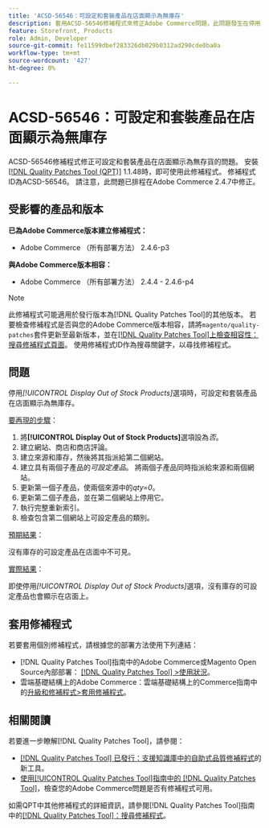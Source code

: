 ```yaml
---
title: 'ACSD-56546：可設定和套裝產品在店面顯示為無庫存'
description: 套用ACSD-56546修補程式來修正Adobe Commerce問題，此問題發生在停用*[!UICONTROL Display Out of Stock Products]*組態選項時，可設定和套件組合產品在店面顯示為無庫存。
feature: Storefront, Products
role: Admin, Developer
source-git-commit: fe11599dbef283326db029b0312ad290cde0ba0a
workflow-type: tm+mt
source-wordcount: '427'
ht-degree: 0%

---
```


# ACSD-56546：可設定和套裝產品在店面顯示為無庫存

ACSD-56546修補程式修正可設定和套裝產品在店面顯示為無存貨的問題。 安裝[[!DNL Quality Patches Tool (QPT)]](https://experienceleague.adobe.com/en/docs/commerce-knowledge-base/kb/announcements/commerce-announcements/magento-quality-patches-released-new-tool-to-self-serve-quality-patches) 1.1.48時，即可使用此修補程式。 修補程式ID為ACSD-56546。 請注意，此問題已排程在Adobe Commerce 2.4.7中修正。

## 受影響的產品和版本

**已為Adobe Commerce版本建立修補程式：**

* Adobe Commerce （所有部署方法） 2.4.6-p3

**與Adobe Commerce版本相容：**

* Adobe Commerce （所有部署方法） 2.4.4 - 2.4.6-p4

>[!NOTE]
>
>此修補程式可能適用於發行版本為[!DNL Quality Patches Tool]的其他版本。 若要檢查修補程式是否與您的Adobe Commerce版本相容，請將`magento/quality-patches`套件更新至最新版本，並在[[!DNL Quality Patches Tool]上檢查相容性：搜尋修補程式頁面](https://experienceleague.adobe.com/tools/commerce-quality-patches/index.html)。 使用修補程式ID作為搜尋關鍵字，以尋找修補程式。

## 問題

停用&#x200B;*[!UICONTROL Display Out of Stock Products]*&#x200B;選項時，可設定和套裝產品在店面顯示為無庫存。

<u>要再現的步驟</u>：

1. 將&#x200B;**[!UICONTROL Display Out of Stock Products]**&#x200B;選項設為&#x200B;*否*。
1. 建立網站、商店和商店評論。
1. 建立來源和庫存，然後將其指派給第二個網站。
1. 建立具有兩個子產品的&#x200B;*可設定產品*。 將兩個子產品同時指派給來源和兩個網站。
1. 更新第一個子產品，使兩個來源中的&#x200B;*qty=0*。
1. 更新第二個子產品，並在第二個網站上停用它。
1. 執行完整重新索引。
1. 檢查包含第二個網站上可設定產品的類別。

<u>預期結果</u>：

沒有庫存的可設定產品在店面中不可見。

<u>實際結果</u>：

即使停用&#x200B;*[!UICONTROL Display Out of Stock Products]*&#x200B;選項，沒有庫存的可設定產品也會顯示在店面上。

## 套用修補程式

若要套用個別修補程式，請根據您的部署方法使用下列連結：

* [!DNL Quality Patches Tool]指南中的Adobe Commerce或Magento Open Source內部部署： [[!DNL Quality Patches Tool] >使用狀況](/help/tools/quality-patches-tool/usage.md)。
* 雲端基礎結構上的Adobe Commerce：雲端基礎結構上的Commerce指南中的[升級和修補程式>套用修補程式](https://experienceleague.adobe.com/docs/commerce-cloud-service/user-guide/develop/upgrade/apply-patches.html)。

## 相關閱讀

若要進一步瞭解[!DNL Quality Patches Tool]，請參閱：

* [[!DNL Quality Patches Tool] 已發行：支援知識庫中的自助式品質修補程式](https://experienceleague.adobe.com/en/docs/commerce-knowledge-base/kb/announcements/commerce-announcements/magento-quality-patches-released-new-tool-to-self-serve-quality-patches)的新工具。
* [使用[!UICONTROL Quality Patches Tool]指南中的 [!DNL Quality Patches Tool]](/help/tools/quality-patches-tool/patches-available-in-qpt/check-patch-for-magento-issue-with-magento-quality-patches.md)，檢查您的Adobe Commerce問題是否有修補程式可用。


如需QPT中其他修補程式的詳細資訊，請參閱[!DNL Quality Patches Tool]指南中的[[!DNL Quality Patches Tool]：搜尋修補程式](https://experienceleague.adobe.com/tools/commerce-quality-patches/index.html)。
